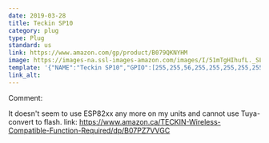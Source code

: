 ```yaml
---
date: 2019-03-28
title: Teckin SP10
category: plug
type: Plug
standard: us
link: https://www.amazon.com/gp/product/B079QKNYHM
image: https://images-na.ssl-images-amazon.com/images/I/51mTgHIhufL._SL1001_.jpg
template: '{"NAME":"Teckin SP10","GPIO":[255,255,56,255,255,255,255,255,255,17,255,21,255],"FLAG":0,"BASE":18}' 
link_alt: 
---
```


Comment: 

It doesn't seem to use ESP82xx any more on my units and cannot use Tuya-convert to flash.
link: https://www.amazon.ca/TECKIN-Wireless-Compatible-Function-Required/dp/B07PZ7VVGC
